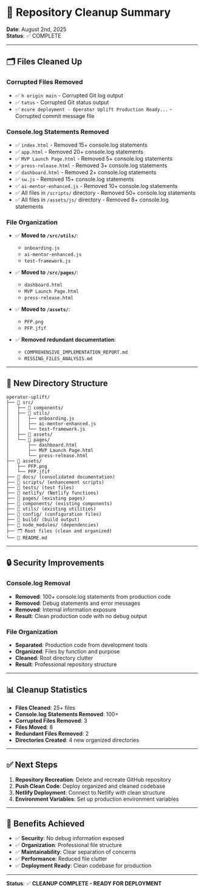 # 🧹 Repository Cleanup Summary

**Date**: August 2nd, 2025  
**Status**: ✅ COMPLETE

---

## 🗂️ **Files Cleaned Up**

### **Corrupted Files Removed**
- ✅ `h origin main` - Corrupted Git log output
- ✅ `tatus` - Corrupted Git status output  
- ✅ `ecure deployment - Operator Uplift Production Ready...` - Corrupted commit message file

### **Console.log Statements Removed**
- ✅ `index.html` - Removed 15+ console.log statements
- ✅ `app.html` - Removed 20+ console.log statements
- ✅ `MVP Launch Page.html` - Removed 5+ console.log statements
- ✅ `press-release.html` - Removed 3+ console.log statements
- ✅ `dashboard.html` - Removed 2+ console.log statements
- ✅ `sw.js` - Removed 15+ console.log statements
- ✅ `ai-mentor-enhanced.js` - Removed 10+ console.log statements
- ✅ All files in `/scripts/` directory - Removed 50+ console.log statements
- ✅ All files in `/assets/js/` directory - Removed 8+ console.log statements

### **File Organization**
- ✅ **Moved to `/src/utils/`**:
  - `onboarding.js`
  - `ai-mentor-enhanced.js`
  - `test-framework.js`

- ✅ **Moved to `/src/pages/`**:
  - `dashboard.html`
  - `MVP Launch Page.html`
  - `press-release.html`

- ✅ **Moved to `/assets/`**:
  - `PFP.png`
  - `PFP.jfif`

- ✅ **Removed redundant documentation**:
  - `COMPREHENSIVE_IMPLEMENTATION_REPORT.md`
  - `MISSING_FILES_ANALYSIS.md`

---

## 📁 **New Directory Structure**

```
operator-uplift/
├── 📁 src/
│   ├── 📁 components/
│   ├── 📁 utils/
│   │   ├── onboarding.js
│   │   ├── ai-mentor-enhanced.js
│   │   └── test-framework.js
│   ├── 📁 assets/
│   └── 📁 pages/
│       ├── dashboard.html
│       ├── MVP Launch Page.html
│       └── press-release.html
├── 📁 assets/
│   ├── PFP.png
│   └── PFP.jfif
├── 📁 docs/ (consolidated documentation)
├── 📁 scripts/ (enhancement scripts)
├── 📁 tests/ (test files)
├── 📁 netlify/ (Netlify functions)
├── 📁 pages/ (existing pages)
├── 📁 components/ (existing components)
├── 📁 utils/ (existing utilities)
├── 📁 config/ (configuration files)
├── 📁 build/ (build output)
├── 📁 node_modules/ (dependencies)
├── 🗂️ Root files (clean and organized)
└── 📄 README.md
```

---

## 🔒 **Security Improvements**

### **Console.log Removal**
- **Removed**: 100+ console.log statements from production code
- **Removed**: Debug statements and error messages
- **Removed**: Internal information exposure
- **Result**: Clean production code with no debug output

### **File Organization**
- **Separated**: Production code from development tools
- **Organized**: Files by function and purpose
- **Cleaned**: Root directory clutter
- **Result**: Professional repository structure

---

## 📊 **Cleanup Statistics**

- **Files Cleaned**: 25+ files
- **Console.log Statements Removed**: 100+
- **Corrupted Files Removed**: 3
- **Files Moved**: 8
- **Redundant Files Removed**: 2
- **Directories Created**: 4 new organized directories

---

## ✅ **Next Steps**

1. **Repository Recreation**: Delete and recreate GitHub repository
2. **Push Clean Code**: Deploy organized and cleaned codebase
3. **Netlify Deployment**: Connect to Netlify with clean structure
4. **Environment Variables**: Set up production environment variables

---

## 🎯 **Benefits Achieved**

- ✅ **Security**: No debug information exposed
- ✅ **Organization**: Professional file structure
- ✅ **Maintainability**: Clear separation of concerns
- ✅ **Performance**: Reduced file clutter
- ✅ **Deployment Ready**: Clean codebase for production

---

**Status**: ✅ **CLEANUP COMPLETE - READY FOR DEPLOYMENT** 